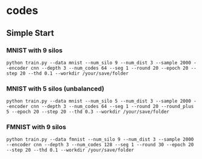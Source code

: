 # codes

## Simple Start
### MNIST with 9 silos
```shell
python train.py --data mnist --num_silo 9 --num_dist 3 --sample 2000 --encoder cnn --depth 3 --num_codes 64 --seg 1 --round 20 --epoch 20 --step 20 --thd 0.1 --workdir /your/save/folder
```

### MNIST with 5 silos (unbalanced)
```shell
python train.py --data mnist --num_silo 5 --num_dist 3 --sample 2000 --encoder cnn --depth 3 --num_codes 64 --seg 1 --round 20 --round_plus 5 --epoch 20 --step 20 --thd 0.3 --workdir /your/save/folder
```

### FMNIST with 9 silos
```shell
python train.py --data fmnist --num_silo 9 --num_dist 3 --sample 2000 --encoder cnn --depth 3 --num_codes 128 --seg 1 --round 30 --epoch 20 --step 20 --thd 0.1 --workdir /your/save/folder
```
